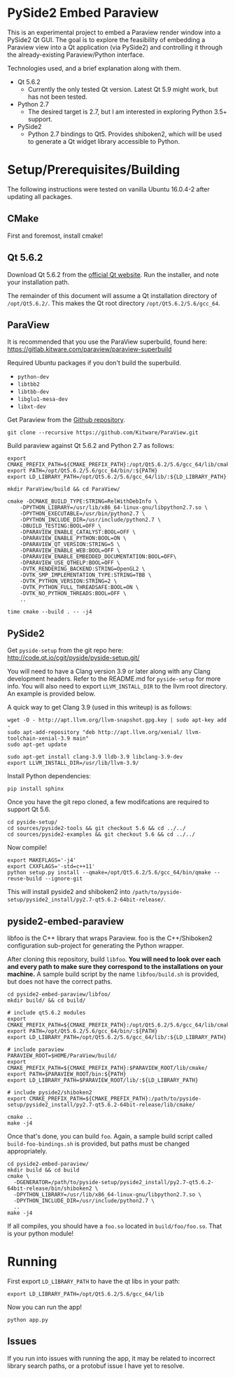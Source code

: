 # PySide2 Embed Paraview 

This is an experimental project to embed a Paraview render window into a PySide2
Qt GUI. The goal is to explore the feasibility of embedding a Paraview view into
a Qt application (via PySide2) and controlling it through the already-existing
Paraview/Python interface.

Technologies used, and a brief explanation along with them.

- Qt 5.6.2
  - Currently the only tested Qt version. Latest Qt 5.9 might work, but has not
    been tested.
- Python 2.7
  - The desired target is 2.7, but I am interested in exploring Python 3.5+
    support.
- PySide2
  - Python 2.7 bindings to Qt5. Provides shiboken2, which will be used to
    generate a Qt widget library accessible to Python.

# Setup/Prerequisites/Building

The following instructions were tested on vanilla Ubuntu 16.0.4-2 after updating
all packages.

## CMake

First and foremost, install cmake!

## Qt 5.6.2

Download Qt 5.6.2 from the
[official Qt website](https://download.qt.io/official_releases/qt/5.6/5.6.2/).
Run the installer, and note your installation path.

The remainder of this document will assume a Qt installation directory of
`/opt/Qt5.6.2/`. This makes the Qt root directory `/opt/Qt5.6.2/5.6/gcc_64`.

## ParaView

It is recommended that you use the ParaView superbuild, found here:
<https://gitlab.kitware.com/paraview/paraview-superbuild>

Required Ubuntu packages if you don't build the superbuild.
- `python-dev`
- `libtbb2`
- `libtbb-dev`
- `libglu1-mesa-dev`
- `libxt-dev`

Get Paraview from the [Github repository](https://github.com/kitware/paraview).
```
git clone --recursive https://github.com/Kitware/ParaView.git
```

Build paraview against Qt 5.6.2 and Python 2.7 as follows:
```
export CMAKE_PREFIX_PATH=${CMAKE_PREFIX_PATH}:/opt/Qt5.6.2/5.6/gcc_64/lib/cmake/
export PATH=/opt/Qt5.6.2/5.6/gcc_64/bin/:${PATH}
export LD_LIBRARY_PATH=/opt/Qt5.6.2/5.6/gcc_64/lib/:${LD_LIBRARY_PATH}

mkdir ParaView/build && cd ParaView/ 

cmake -DCMAKE_BUILD_TYPE:STRING=RelWithDebInfo \
    -DPYTHON_LIBRARY=/usr/lib/x86_64-linux-gnu/libpython2.7.so \
    -DPYTHON_EXECUTABLE=/usr/bin/python2.7 \
    -DPYTHON_INCLUDE_DIR=/usr/include/python2.7 \
    -DBUILD_TESTING:BOOL=OFF \
    -DPARAVIEW_ENABLE_CATALYST:BOOL=OFF \
    -DPARAVIEW_ENABLE_PYTHON:BOOL=ON \
    -DPARAVIEW_QT_VERSION:STRING=5 \
    -DPARAVIEW_ENABLE_WEB:BOOL=OFF \
    -DPARAVIEW_ENABLE_EMBEDDED_DOCUMENTATION:BOOL=OFF\
    -DPARAVIEW_USE_QTHELP:BOOL=OFF \
    -DVTK_RENDERING_BACKEND:STRING=OpenGL2 \
    -DVTK_SMP_IMPLEMENTATION_TYPE:STRING=TBB \
    -DVTK_PYTHON_VERSION:STRING=2 \
    -DVTK_PYTHON_FULL_THREADSAFE:BOOL=ON \
    -DVTK_NO_PYTHON_THREADS:BOOL=OFF \
    ..

time cmake --build . -- -j4
```

## PySide2

Get `pyside-setup` from the git repo here:
<http://code.qt.io/cgit/pyside/pyside-setup.git/>

You will need to have a Clang version 3.9 or later along with any Clang
development headers. Refer to the README.md for `pyside-setup` for more info.
You will also need to export `LLVM_INSTALL_DIR` to the llvm root directory.
An example is provided below.

A quick way to get Clang 3.9 (used in this writeup) is as follows:
```
wget -O - http://apt.llvm.org/llvm-snapshot.gpg.key | sudo apt-key add -
sudo apt-add-repository "deb http://apt.llvm.org/xenial/ llvm-toolchain-xenial-3.9 main"
sudo apt-get update

sudo apt-get install clang-3.9 lldb-3.9 libclang-3.9-dev
export LLVM_INSTALL_DIR=/usr/lib/llvm-3.9/
```

Install Python dependencies:
```
pip install sphinx
```

Once you have the git repo cloned, a few modifcations are required to support
Qt 5.6.
```
cd pyside-setup/
cd sources/pyside2-tools && git checkout 5.6 && cd ../../
cd sources/pyside2-examples && git checkout 5.6 && cd ../../
```

Now compile!
```
export MAKEFLAGS='-j4'
export CXXFLAGS='-std=c++11'
python setup.py install --qmake=/opt/Qt5.6.2/5.6/gcc_64/bin/qmake --reuse-build --ignore-git
```

This will install pyside2 and shiboken2 into
`/path/to/pyside-setup/pyside2_install/py2.7-qt5.6.2-64bit-release/`.

## pyside2-embed-paraview

libfoo is the C++ library that wraps Paraview.
foo is the C++/Shiboken2 configuration sub-project for generating the Python
wrapper.

After cloning this repository, build `libfoo`.
**You will need to look over each and every path to make sure they correspond
to the installations on your machine.** A sample build script by the name
`libfoo/build.sh` is provided, but does not have the correct paths.
```
cd pyside2-embed-paraview/libfoo/
mkdir build/ && cd build/

# include qt5.6.2 modules
export CMAKE_PREFIX_PATH=${CMAKE_PREFIX_PATH}:/opt/Qt5.6.2/5.6/gcc_64/lib/cmake/
export PATH=/opt/Qt5.6.2/5.6/gcc_64/bin/:${PATH}
export LD_LIBRARY_PATH=/opt/Qt5.6.2/5.6/gcc_64/lib/:${LD_LIBRARY_PATH}

# include paraview
PARAVIEW_ROOT=$HOME/ParaView/build/
export CMAKE_PREFIX_PATH=${CMAKE_PREFIX_PATH}:$PARAVIEW_ROOT/lib/cmake/
export PATH=$PARAVIEW_ROOT/bin:${PATH}
export LD_LIBRARY_PATH=$PARAVIEW_ROOT/lib/:${LD_LIBRARY_PATH}

# include pyside2/shiboken2
export CMAKE_PREFIX_PATH=${CMAKE_PREFIX_PATH}:/path/to/pyside-setup/pyside2_install/py2.7-qt5.6.2-64bit-release/lib/cmake/

cmake ..
make -j4
```

Once that's done, you can build `foo`. Again, a sample build script called
`build-foo-bindings.sh` is provided, but paths must be changed appropriately.
```
cd pyside2-embed-paraview/
mkdir build && cd build
cmake \
  -DGENERATOR=/path/to/pyside-setup/pyside2_install/py2.7-qt5.6.2-64bit-release/bin/shiboken2 \
  -DPYTHON_LIBRARY=/usr/lib/x86_64-linux-gnu/libpython2.7.so \
  -DPYTHON_INCLUDE_DIR=/usr/include/python2.7 \
  ..
make -j4
```

If all compiles, you should have a `foo.so` located in `build/foo/foo.so`. That
is your python module!

# Running

First export `LD_LIBRARY_PATH` to have the qt libs in your path:
```
export LD_LIBRARY_PATH=/opt/Qt5.6.2/5.6/gcc_64/lib
```

Now you can run the app!
```
python app.py
```

## Issues

If you run into issues with running the app, it may be related to incorrect
library search paths, or a protobuf issue I have yet to resolve.
